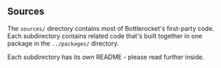 ## Sources

The `sources/` directory contains most of Bottlerocket's first-party code.
Each subdirectory contains related code that's built together in one package in the `../packages/` directory.

Each subdirectory has its own README - please read further inside.
